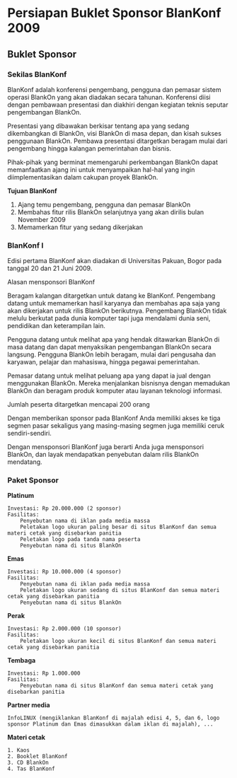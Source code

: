 # Persiapan Buklet Sponsor BlanKonf 2009

## Buklet Sponsor


### Sekilas BlanKonf

BlanKonf adalah konferensi pengembang, pengguna dan pemasar sistem operasi BlankOn yang akan diadakan secara tahunan. Konferensi diisi dengan pembawaan presentasi dan diakhiri dengan kegiatan teknis seputar pengembangan BlankOn.

Presentasi yang dibawakan berkisar tentang apa yang sedang dikembangkan di BlankOn, visi BlankOn di masa depan, dan kisah sukses penggunaan BlankOn. Pembawa presentasi ditargetkan beragam mulai dari pengembang hingga kalangan pemerintahan dan bisnis.

Pihak-pihak yang berminat memengaruhi perkembangan BlankOn dapat memanfaatkan ajang ini untuk menyampaikan hal-hal yang ingin diimplementasikan dalam cakupan proyek BlankOn.


**Tujuan BlanKonf**

1. Ajang temu pengembang, pengguna dan pemasar BlankOn
2. Membahas fitur rilis BlankOn selanjutnya yang akan dirilis bulan November 2009
3. Memamerkan fitur yang sedang dikerjakan 



### BlanKonf I

Edisi pertama BlanKonf akan diadakan di Universitas Pakuan, Bogor pada tanggal 20 dan 21 Juni 2009.

Alasan mensponsori BlanKonf

Beragam kalangan ditargetkan untuk datang ke BlanKonf. Pengembang datang untuk memamerkan hasil karyanya dan membahas apa saja yang akan dikerjakan untuk rilis BlankOn berikutnya. Pengembang BlankOn tidak melulu berkutat pada dunia komputer tapi juga mendalami dunia seni, pendidikan dan keterampilan lain.

Pengguna datang untuk melihat apa yang hendak ditawarkan BlankOn di masa datang dan dapat menyaksikan pengembangan BlankOn secara langsung. Pengguna BlankOn lebih beragam, mulai dari pengusaha dan karyawan, pelajar dan mahasiswa, hingga pegawai pemerintahan.

Pemasar datang untuk melihat peluang apa yang dapat ia jual dengan menggunakan BlankOn. Mereka menjalankan bisnisnya dengan memadukan BlankOn dan beragam produk komputer atau layanan teknologi informasi.

Jumlah peserta ditargetkan mencapai 200 orang

Dengan memberikan sponsor pada BlanKonf Anda memiliki akses ke tiga segmen pasar sekaligus yang masing-masing segmen juga memiliki ceruk sendiri-sendiri.

Dengan mensponsori BlanKonf juga berarti Anda juga mensponsori BlankOn, dan layak mendapatkan penyebutan dalam rilis BlankOn mendatang.


### Paket Sponsor

**Platinum**

    Investasi: Rp 20.000.000 (2 sponsor)
    Fasilitas:
        Penyebutan nama di iklan pada media massa
        Peletakan logo ukuran paling besar di situs BlanKonf dan semua materi cetak yang disebarkan panitia
        Peletakan logo pada tanda nama peserta
        Penyebutan nama di situs BlankOn 

**Emas**

    Investasi: Rp 10.000.000 (4 sponsor)
    Fasilitas:
        Penyebutan nama di iklan pada media massa
        Peletakan logo ukuran sedang di situs BlanKonf dan semua materi cetak yang disebarkan panitia
        Penyebutan nama di situs BlankOn 

**Perak**

    Investasi: Rp 2.000.000 (10 sponsor)
    Fasilitas:
        Peletakan logo ukuran kecil di situs BlanKonf dan semua materi cetak yang disebarkan panitia 

**Tembaga**

    Investasi: Rp 1.000.000
    Fasilitas:
        Penyebutan nama di situs BlanKonf dan semua materi cetak yang disebarkan panitia 

**Partner media**

    InfoLINUX (mengiklankan BlanKonf di majalah edisi 4, 5, dan 6, logo sponsor Platinum dan Emas dimasukkan dalam iklan di majalah), ... 

**Materi cetak**

    1. Kaos
    2. Booklet BlanKonf
    3. CD BlankOn
    4. Tas BlanKonf 

